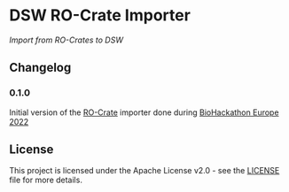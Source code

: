 # DSW RO-Crate Importer

*Import from RO-Crates to DSW*

## Changelog

### 0.1.0

Initial version of the [RO-Crate](https://www.researchobject.org/ro-crate/) importer done during [BioHackathon Europe 2022](https://biohackathon-europe.org/)

## License

This project is licensed under the Apache License v2.0 - see the
[LICENSE](LICENSE) file for more details.

